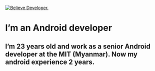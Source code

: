 [![Believe Developer.](https://miro.medium.com/proxy/1*zy5IG2inEQSqeWyPJ7vo-g.gif)](https://play.google.com/store/apps/developer?id=Believe+Developer)

# I’m an Android developer
## I’m 23 years old and work as a senior Android developer at the MIT (Myanmar). Now my android experience 2 years.


